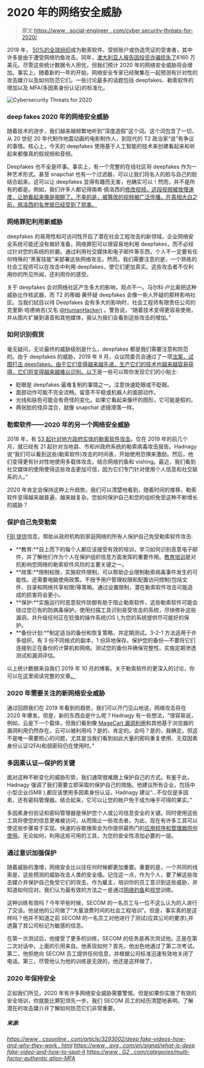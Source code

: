 # 2020 年的网络安全威胁

> 原文:[https://www . social-engineer . com/cyber security-threats-for-2020/](https://www.social-engineer.com/cybersecurity-threats-for-2020/)

2019 年， [50%的全球组织](https://bitcoinist.com/50-of-us-departments-fell-victim-to-ransomware-in-2019-report/)成为勒索软件、受损账户或伪造凭证的受害者，其中许多是由于遭受网络钓鱼攻击。同年，[澳大利亚人报告因投资诈骗损失了](https://financefeeds.com/australians-report-61-6m-lost-due-investment-scams-2019/)6160 万美元。尽管这些统计数据令人担忧，但我们预计 2020 年的网络安全威胁将会增加。事实上，随着新的一年的开始，网络安全专家已经聚集在一起预测有针对性的攻击媒介以及如何防范它们。一些讨论最多的话题包括 deepfakes、勒索软件的增加以及 MFA(多因素身份认证)的标准化。

![Cybersecurity Threats for 2020](../Images/607ccfd4ceee4b4597abf5f701030178.png)

### **deep fakes 2020 年的网络安全威胁**

随着技术的进步，我们越来越频繁地听到“深度造假”这个词。这个词包含了一切，从 20 世纪 20 年代制作地震动画的电影制作人，到现代的 T2 政治家“说”有争议的事情。核心上，今天的 deepfakes 使用基于人工智能的技术来创建看起来和听起来都像真的假视频和音频。

Deepfakes 也不全是坏事。事实上，有一个完整的在线社区将 deepfakes 作为一种艺术形式。甚至 snapchat 也有一个过滤器，可以让我们将名人的脸与自己的脸结合起来。这可以让 deepfakes 显得有趣而无害，也确实可以！然而，并不是所有的都是。例如，我们许多人都记得南希·佩洛西的[修改视频。这段视频被放慢速度，让她看起来像是喝醉了。不幸的是，被篡改的视频被广泛传播，在真相大白之前，佩洛西的名誉就已经受到了损害。](https://www.youtube.com/watch?v=EfREntgxmDs)

### **网络罪犯利用新威胁**

deepfakes 的易用性和可访问性开启了潜在社会工程攻击的新领域，企业网络安全系统可能还没有做好准备。网络罪犯可以很容易地利用 deepfakes，而不必经过针对您的系统的折磨。通过利用社交媒体和电子邮件等东西，个人不一定要有任何特殊的“黑客技能”来部署这些网络攻击。然而，我们需要注意的是，一个熟练的社会工程师可以在攻击中利用 deepfakes，使它们更加真实。这些攻击者不仅利用你的所见所闻，还利用你的感受。

关于 deepfakes 会对网络社区产生多大的影响，观点不一。马尔科·卢比奥把这种威胁比作核武器，而 T2 的蒂姆·黄怀疑 deepfakes 会像一些人怀疑的那样影响社区。当我们拭目以待 Deepfakes 会有多大的影响时，社会工程师有限责任公司的克里斯·哈德纳吉(又名 [@HumanHacker)](https://twitter.com/humanhacker) 。警告说，“随着技术变得更容易使用，并从图片扩展到语音和其他媒体，我认为我们会看到这些攻击的增加。”

### **如何识别假货**

毫无疑问，无论最终的威胁级别是什么，deepfakes 都是我们需要注意和防范的。由于 deepfakes 的威胁，2019 年 9 月，众议院委员会通过了一项[法案，试图打击 deepfakes。由于它们变得越来越先进，生产它们的技术也越来越容易获得，它们将变得越来越难以识别。](https://www.nextgov.com/emerging-tech/2019/09/bill-combat-deepfakes-passes-house-committee/160189/)[以下](https://www.avg.com/en/signal/what-is-deepfake-video-and-how-to-spot-it)是一些可以帮你发现它们的小贴士:

*   眨眼是 deepfakes 最难复制的事情之一。注意快速眨眼或不眨眼。
*   面部动作可能不完全流畅。留意不平稳或机器人的面部动作。
*   光线和肤色可能会有奇怪的变化。如果它看起来像坏的图形，它可能是假的。
*   两张脸的怪异混合，就像 snapchat 滤镜滑落一样。

### **勒索软件——2020 年的另一个网络安全威胁**

2018 年，有 [53 起针对地方政府实体的勒索软件攻击](https://www.recordedfuture.com/state-local-government-ransomware-attacks/)。仅在 2019 年的前几个月，就已经有 21 起针对当地县、市和州政府系统的勒索病毒攻击报告。Hadnagy 说“我们可以看到这些(勒索软件)攻击的时间表，开始使用恐惧来激励。然后，他们变得更有针对性地使用多载体攻击，结合网络钓鱼和 vishing。最近，我们看到社交媒体的使用使得这些攻击更加可信，因为它们专门针对使用个人信息和社交联系的人。”

2020 年肯定会保持这种上升趋势。我们可以清楚地看到，随着时间的推移，勒索软件变得越来越普遍，越来越复杂。您如何保护自己和您的组织免受这种不断增长的威胁？

### **保护自己免受勒索**

[FBI 提供](https://www.fbi.gov/file-repository/ransomware-prevention-and-response-for-cisos.pdf/view)信息，帮助从政府机构到家庭网络的所有人保护自己免受勒索软件攻击:

*   **教育:**自上而下的每个人都应该接受有效的培训，学习如何识别恶意电子邮件，并了解他们作为个人在保护组织信息方面发挥的重要作用。[教育培训](https://www.social-engineer.com/training/)是对抗影响您网络的勒索软件风险的主要关键之一。
*   **政策:**限制权限，实施软件限制，可以帮助企业限制勒索病毒事件发生的可能性。还需要电脑使用政策。不授予用户管理权限和配置访问控制(包括文件、目录和网络共享权限)等策略。通过设置限制，潜在勒索软件攻击可能造成的损害将会更小。
*   **保护:**实施运行时恶意软件防御有助于阻止勒索软件，这些勒索软件可能会绕过您已有的防病毒保护。使用扫描工具识别易受攻击的系统，尽快修补这些漏洞，并升级任何正在贬值的操作系统(OS ),为您的系统提供尽可能好的保护。
*   **备份计划:**制定适当的备份和恢复策略，并定期测试。3-2-1 方法适用于许多组织。有 3 份不同格式的副本，1 份异地保存。保护您的备份—不要将它们连接到正在备份的计算机和网络。测试您的备份并确保完整性。实施定期渗透测试和漏洞评估。

以上统计数据来自我们 2019 年 10 月的博客。关于勒索软件的更深入的讨论，你可以在这里阅读完整的文章[。](https://www.social-engineer.com/ransomware-attacks-targeting-u-s-cities/)

### **2020 年需要关注的新网络安全威胁**

通过回顾我们在 2019 年看到的趋势，我们可以开门见山地说，网络攻击将在 2020 年爆发。但是，新的东西会是什么呢？Hadnagy 有一些想法，“很容易说，例如，云是下一个载体，但我们看到像 [MageCart 漏洞利用](https://www.csoonline.com/article/3400381/what-is-magecart-how-this-hacker-group-steals-payment-card-data.html)和其他基于浏览器的漏洞利用仍然存在。云可以被利用吗？是的，肯定的。会吗？是的，我确定。但这不是唯一需要担心的问题，尤其是当我们看到如此大量的密码重复使用、无双因素身份认证(2FA)和弱密码仍在使用时。”

### **多因素认证—保护的关键**

面对这种不断变化的威胁形势，我们通常很难跟上保护自己的方式。有鉴于此，Hadnagy 强调了我们需要立即采取的保护自己的措施。他建议所有企业，包括中小型企业(SMB ),都应该使用多因素身份认证。Hadnagy 建议“…不仅仅是多因素，还有密码管理器。结合起来，它可以让您的帐户免于成为唾手可得的果实。”

多因素身份验证和密码管理器是保护您个人或公司信息安全的关键。同时使用这些工具将使您的信息更难被访问，从而阻止一些攻击者。为此，现在有许多工具可以使这些步骤易于实现。快速的谷歌搜索会为你提供最热门的[应用程序和管理器供你使用](https://www.g2.com/categories/multi-factor-authentication-mfa)。无论如何，利用这些可用的工具，为您的安全性添加必要的一层。

### **通过意识加强保护**

随着威胁的激增，网络安全比以往任何时候都更加重要。重要的是，一个共同的线索是，这些预测的威胁攻击人类的安全墙。记住这一点，作为个人，要了解这些攻击媒介并保护自己免受它们的攻击。作为雇主，培训你的员工意识到这些威胁，并知道如何应对。我们认为最有效的方法之一是通过[网络钓鱼](https://www.social-engineer.com/phishing-as-a-service-phaas/)和[视觉](https://www.social-engineer.com/vishing-service/)训练。

这种训练有效吗？今年早些时候，SECOM 的一名员工与一位不这么认为的人进行了交谈。他说他的公司做了“大量浪费时间的社会工程培训”。但是，事实真的是这样吗？他并不知道之前 SECOM 的一名员工对他进行了测试(应其公司的要求),并透露了其公司标记为敏感的信息。

在第一次测试后，他接受了更多的训练，SECOM 的任务是再次测试他。正是在第二次对话中，上面的引用来自。他表现如何？首先，他出色地通过了第二次考试。第二，他拒绝向 SECOM 员工提供任何信息，并根据公司标准迅速有效地关闭了电话。第三，尽管他认为他的训练是无效的，他还是这样做了。

### **2020 年保持安全**

正如我们所见，2020 年有许多网络安全威胁需要警惕。但是如果你实施了有效的安全培训，你就能比罪犯领先一步。我们 SECOM 员工的经历清楚地表明，了解潜在的攻击媒介并了解如何防范它们非常重要。

##### *来源:*

*[https://www . csoonline . com/article/3293002/deep fake-videos-how-and-why-they-work . html](https://www.csoonline.com/article/3293002/deepfake-videos-how-and-why-they-work.html)*
*[https://www . avg . com/en/signal/what-is-deep fake-video-and-how-to-spot-it](https://www.avg.com/en/signal/what-is-deepfake-video-and-how-to-spot-it)*
*[https://www . G2 . com/categories/multi-factor-authentic ation-MFA](https://www.g2.com/categories/multi-factor-authentication-mfa )*